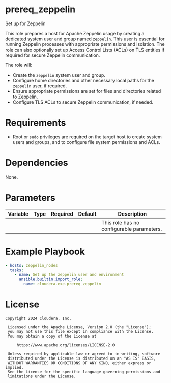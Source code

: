 # prereq_zeppelin

Set up for Zeppelin

This role prepares a host for Apache Zeppelin usage by creating a dedicated system user and group named `zeppelin`. This user is essential for running Zeppelin processes with appropriate permissions and isolation. The role can also optionally set up Access Control Lists (ACLs) on TLS entities if required for secure Zeppelin communication.

The role will:
- Create the `zeppelin` system user and group.
- Configure home directories and other necessary local paths for the `zeppelin` user, if required.
- Ensure appropriate permissions are set for files and directories related to Zeppelin.
- Configure TLS ACLs to secure Zeppelin communication, if needed.

# Requirements

- Root or `sudo` privileges are required on the target host to create system users and groups, and to configure file system permissions and ACLs.

# Dependencies

None.

# Parameters

| Variable | Type | Required | Default | Description |
| --- | --- | --- | --- | --- |
| | | | | This role has no configurable parameters. |

# Example Playbook

```yaml
- hosts: zeppelin_nodes
  tasks:
    - name: Set up the zeppelin user and environment
      ansible.builtin.import_role:
        name: cloudera.exe.prereq_zeppelin
```

# License

```
Copyright 2024 Cloudera, Inc.

 Licensed under the Apache License, Version 2.0 (the "License");
 you may not use this file except in compliance with the License.
 You may obtain a copy of the License at

     https://www.apache.org/licenses/LICENSE-2.0

 Unless required by applicable law or agreed to in writing, software
 distributed under the License is distributed on an "AS IS" BASIS,
 WITHOUT WARRANTIES OR CONDITIONS OF ANY KIND, either express or implied.
 See the License for the specific language governing permissions and
 limitations under the License.
```
